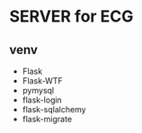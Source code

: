 # SERVER for ECG

## venv 
- Flask
- Flask-WTF
- pymysql
- flask-login
- flask-sqlalchemy
- flask-migrate
